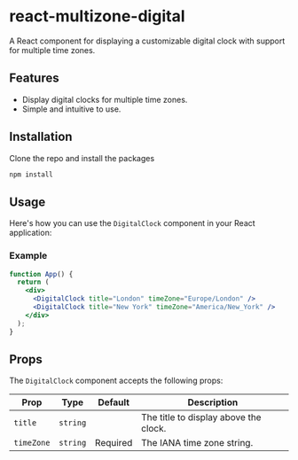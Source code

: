 # react-multizone-digital

A React component for displaying a customizable digital clock with support for multiple time zones.

## Features

- Display digital clocks for multiple time zones.
- Simple and intuitive to use.

## Installation

Clone the repo and install the packages

```bash
npm install
```

## Usage

Here's how you can use the `DigitalClock` component in your React application:

### Example

```jsx
function App() {
  return (
    <div>
      <DigitalClock title="London" timeZone="Europe/London" />
      <DigitalClock title="New York" timeZone="America/New_York" />
    </div>
  );
}
```

## Props

The `DigitalClock` component accepts the following props:

| Prop       | Type     | Default  | Description                           |
| ---------- | -------- | -------- | ------------------------------------- |
| `title`    | `string` |          | The title to display above the clock. |
| `timeZone` | `string` | Required | The IANA time zone string.            |
